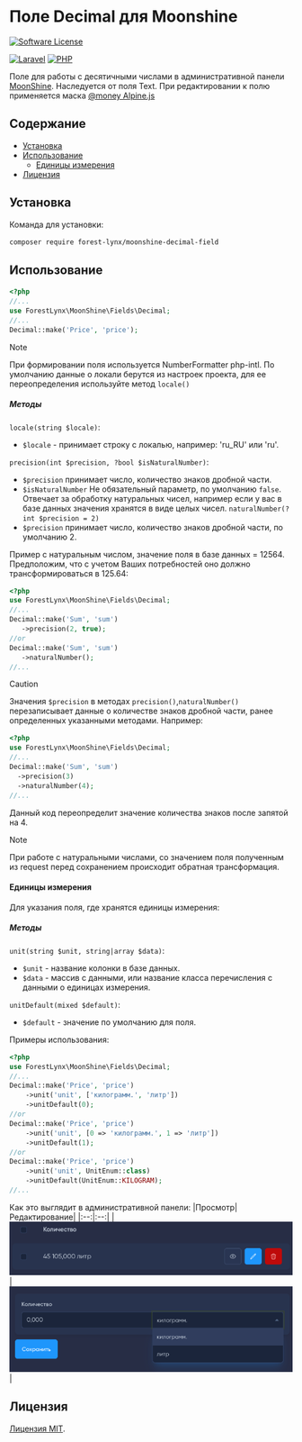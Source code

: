 # Поле Decimal для Moonshine
[![Software License][ico-license]](LICENSE)

[![Laravel][ico-laravel]](Laravel) [![PHP][ico-php]](PHP) 

Поле для работы с десятичными числами в административной панели [MoonShine](https://moonshine-laravel.com/). Наследуется от поля Text.
При редактировании к полю применяется маска [@money Alpine.js](https://alpinejs.dev/plugins/mask#money-inputs)

## Содержание
* [Установка](#установка)
* [Использование](#использование)
    * [Единицы измерения](#единицы-измерения)
* [Лицензия](#лицензия)

## Установка
Команда для установки:
```bash
composer require forest-lynx/moonshine-decimal-field
```
## Использование
```php
<?php
//...
use ForestLynx\MoonShine\Fields\Decimal;
//...
Decimal::make('Price', 'price');
```
> [!NOTE] 
> При формировании поля используется NumberFormatter php-intl.
> По умолчанию данные о локали берутся из настроек проекта, для ее переопределения используйте метод `locale()`

##### Методы
`locale(string $locale)`:
- `$locale` - принимает строку с локалью, например: 'ru_RU' или 'ru'.

`precision(int $precision, ?bool $isNaturalNumber)`:
 - `$precision` принимает число, количество знаков дробной части.
 - `$isNaturalNumber` Не обязательный параметр, по умолчанию `false`. Отвечает за обработку натуральных чисел, например если у вас в базе данных значения хранятся в виде целых чисел.
`naturalNumber(?int $precision = 2)`
- `$precision` принимает число, количество знаков дробной части, по умолчанию 2.

Пример с натуральным числом, значение поля в базе данных = 12564. Предположим, что с учетом Ваших потребностей оно должно трансформироваться в 125.64:
```php
<?php
use ForestLynx\MoonShine\Fields\Decimal;
//...
Decimal::make('Sum', 'sum')
   ->precision(2, true);
//or
Decimal::make('Sum', 'sum')
   ->naturalNumber();
//...
```
>[!CAUTION]
> Значения `$precision` в методах `precision()`,`naturalNumber()` перезаписывает данные о количестве знаков дробной части, ранее определенных указанными методами.
>Например:
>```php
><?php
>use ForestLynx\MoonShine\Fields\Decimal;
>//...
>Decimal::make('Sum', 'sum')
>   ->precision(3)
>   ->naturalNumber(4);
>//...
>```
>Данный код переопределит значение количества знаков после запятой на 4.

> [!NOTE]
> При работе с натуральными числами, со значением поля полученным из request перед сохранением происходит обратная трансформация.

#### Единицы измерения
Для указания поля, где хранятся единицы измерения:

##### Методы
`unit(string $unit, string|array $data)`:
- `$unit` - название колонки в базе данных.
- `$data` - массив с данными, или название класса перечисления с данными о единицах измерения.

`unitDefault(mixed $default)`:
- `$default` - значение по умолчанию для поля.

Примеры использования:
```php
<?php
use ForestLynx\MoonShine\Fields\Decimal;
//...
Decimal::make('Price', 'price')
    ->unit('unit', ['килограмм.', 'литр'])
    ->unitDefault(0);
//or
Decimal::make('Price', 'price')
    ->unit('unit', [0 => 'килограмм.', 1 => 'литр'])
    ->unitDefault(1);
//or
Decimal::make('Price', 'price')
    ->unit('unit', UnitEnum::class)
    ->unitDefault(UnitEnum::KILOGRAM);
//...
```
Как это выглядит в административной панели:
|Просмотр|Редактирование|
|:--:|:--:|
|![preview](./screenshots/priview.png)|![edit](./screenshots/edit.png)|

## Лицензия
[Лицензия MIT](LICENSE).


[ico-license]: https://img.shields.io/badge/license-MIT-brightgreen.svg
[ico-laravel]: https://img.shields.io/badge/Laravel-10+-FF2D20?style=for-the-badge&logo=laravel
[ico-php]: https://img.shields.io/badge/PHP-8.1+-777BB4?style=for-the-badge&logo=php
